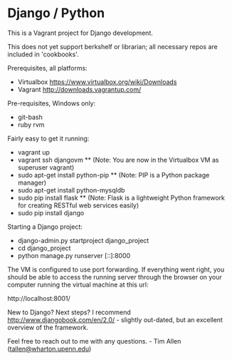# Django / Python

This is a Vagrant project for Django development.

This does not yet support berkshelf or librarian; all necessary repos are included in 'cookbooks'.

Prerequisites, all platforms:

* Virtualbox https://www.virtualbox.org/wiki/Downloads
* Vagrant http://downloads.vagrantup.com/

Pre-requisites, Windows only:

* git-bash
* ruby rvm

Fairly easy to get it running:

* vagrant up
* vagrant ssh djangovm
** (Note: You are now in the Virtualbox VM as superuser vagrant)
* sudo apt-get install python-pip
** (Note: PIP is a Python package manager)
* sudo apt-get install python-mysqldb
* sudo pip install flask
** (Note: Flask is a lightweight Python framework for creating RESTful web services easily)
* sudo pip install django

Starting a Django project:

* django-admin.py startproject django_project
* cd django_project
* python manage.py runserver [::]:8000

The VM is configured to use port forwarding. If everything went right, you should be able to access the 
running server through the browser on your computer running the virtual machine at this url:

http://localhost:8001/

New to Django? Next steps? I recommend http://www.djangobook.com/en/2.0/ - slightly out-dated, but an excellent overview of the framework.

Feel free to reach out to me with any questions. - Tim Allen (tallen@wharton.upenn.edu)